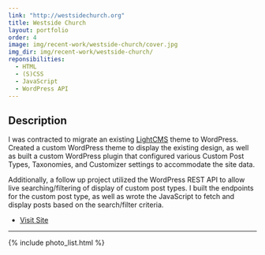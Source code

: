 ```yaml
---
link: "http://westsidechurch.org"
title: Westside Church
layout: portfolio
order: 4
image: img/recent-work/westside-church/cover.jpg
img_dir: img/recent-work/westside-church/
reponsibilities:
  - HTML
  - (S)CSS
  - JavaScript
  - WordPress API
---
```


## Description

I was contracted to migrate an existing [LightCMS](https://www.lightcms.com) theme to WordPress.
Created a custom WordPress theme to display the existing design, as well as built a custom WordPress
plugin that configured various Custom Post Types, Taxonomies, and Customizer settings to accommodate
the site data.

Additionally, a follow up project utilized the WordPress REST API to allow live searching/filtering
of display of custom post types. I built the endpoints for the custom post type, as well as wrote
the JavaScript to fetch and display posts based on the search/filter criteria.

- [Visit Site](http://westsidechurch.org/westside-tv)

---

{% include photo_list.html %}
